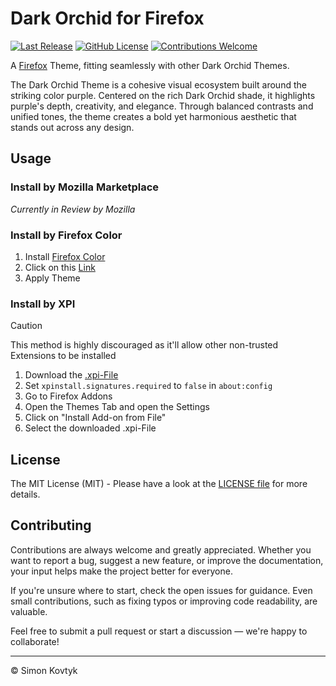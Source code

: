 # Dark Orchid for Firefox
[![Last Release](https://img.shields.io/github/v/release/simonkovtyk/dark-orchid-firefox?sort=semver&display_name=release&color=7300ff)](./)
[![GitHub License](https://img.shields.io/github/license/simonkovtyk/dark-orchid-firefox?color=7300ff)](./LICENSE)
[![Contributions Welcome](https://img.shields.io/badge/contributions-welcome-7300ff)](./)

A [Firefox](https://www.mozilla.org/firefox/) Theme, fitting seamlessly with other Dark Orchid Themes.

The Dark Orchid Theme is a cohesive visual ecosystem built around the striking color purple. Centered on the rich Dark Orchid shade, it highlights purple's depth, creativity, and elegance. Through balanced contrasts and unified tones, the theme creates a bold yet harmonious aesthetic that stands out across any design.

## Usage
### Install by Mozilla Marketplace
*Currently in Review by Mozilla*

### Install by Firefox Color
1. Install [Firefox Color](https://addons.mozilla.org/en-GB/firefox/addon/firefox-color/)
2. Click on this [Link](https://color.firefox.com/?theme=XQAAAAKnBAAAAAAAAABBqYhm849SCicxcUhA3DJozHnOMuotJJBhm8ajvXRN7fi5ybW-dJlMu-O6V8TuBJqIXrRLeP1wsnZCDADiM1cBJOfH-Z42Ee5iIyscjTwmTZtLh67UVJ4EJkEWki1uTSnMBr6iWXRQDIGP2V8mZeBXkHlw2tnnKjpNNkdqVoFH3pq5ykjxsqKLqZVw4LOWUJExmvp2cjQjj9joZ8Oo8Gomag0jRd_JDnhXZ7eEAzWrEh3oPSxIIQo5Qtsiuq09JPuYHD15USDAz9huJ1RvA-VTSKevQ4a19OheS_pYuBKi5XfFmQPn9RtZWx4cTEuJrW5ALXoJZfC_bBNgEzQ4DKAVASnWB6C0xjL2rZBaMGjesth6VkAFy7MIun8X7JdMJ2kIqb1vAjnQYBX9RFk84W1E0DSQI6SmnQ16-N7a8LtdkCa-NNVWa3rBsVBUGU1ry2x3p2WU0TB5-fZNyYa4ytKGPr5E2oKoREsV18qwZ6Pq4VhB5bEkpeHVcKrWB8ytg9tT_qjcGuHLFsvqhVmKjz1lgA3fq8cLcjZ7YWhqEwZgbugYV_67zIM)
3. Apply Theme

### Install by XPI
> [!CAUTION]
> This method is highly discouraged as it'll allow other non-trusted Extensions to be installed
1. Download the [.xpi-File](./dark_orchid.xpi)
2. Set `xpinstall.signatures.required` to `false` in `about:config`
3. Go to Firefox Addons
4. Open the Themes Tab and open the Settings
5. Click on "Install Add-on from File"
6. Select the downloaded .xpi-File

## License
The MIT License (MIT) - Please have a look at the [LICENSE file](./LICENSE) for more details.

## Contributing
Contributions are always welcome and greatly appreciated. Whether you want to report a bug, suggest a new feature, or improve the documentation, your input helps make the project better for everyone.

If you're unsure where to start, check the open issues for guidance. Even small contributions, such as fixing typos or improving code readability, are valuable.

Feel free to submit a pull request or start a discussion — we're happy to collaborate!

---

© Simon Kovtyk
